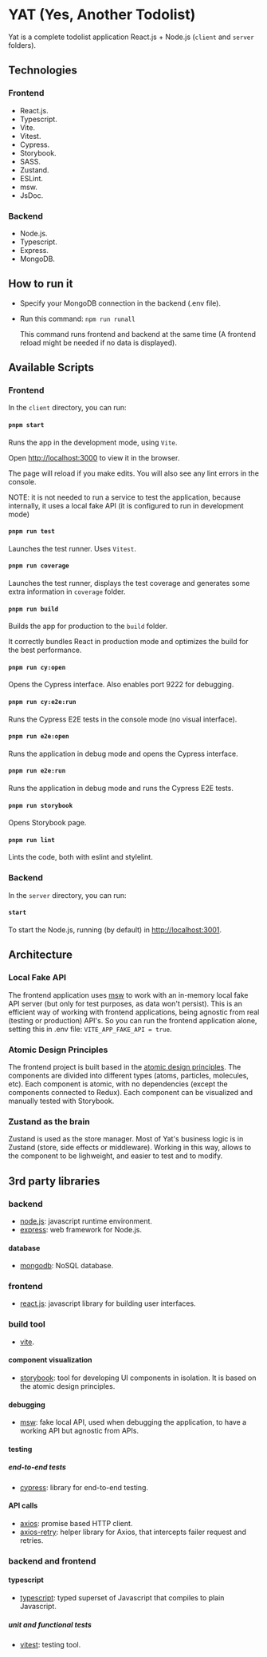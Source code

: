 # YAT (Yes, Another Todolist)

Yat is a complete todolist application React.js + Node.js (`client` and `server` folders).

## Technologies

### Frontend

- React.js.
- Typescript.
- Vite.
- Vitest.
- Cypress.
- Storybook.
- SASS.
- Zustand.
- ESLint.
- msw.
- JsDoc.

### Backend

- Node.js.
- Typescript.
- Express.
- MongoDB.

## How to run it

- Specify your MongoDB connection in the backend (.env file).
- Run this command:
  `npm run runall`

  This command runs frontend and backend at the same time (A frontend reload might be needed if no data is displayed).

## Available Scripts

### Frontend

In the `client` directory, you can run:

#### `pnpm start`

Runs the app in the development mode, using `Vite`.

Open [http://localhost:3000](http://localhost:3000) to view it in the browser.

The page will reload if you make edits.
You will also see any lint errors in the console.

NOTE: it is not needed to run a service to test the application, because internally, it uses a local fake API (it is configured to run in development mode)

#### `pnpm run test`

Launches the test runner. Uses `Vitest`.

#### `pnpm run coverage`

Launches the test runner, displays the test coverage and generates some extra information in `coverage` folder.

#### `pnpm run build`

Builds the app for production to the `build` folder.

It correctly bundles React in production mode and optimizes the build for the best performance.

#### `pnpm run cy:open`

Opens the Cypress interface. Also enables port 9222 for debugging.

#### `pnpm run cy:e2e:run`

Runs the Cypress E2E tests in the console mode (no visual interface).

#### `pnpm run e2e:open`

Runs the application in debug mode and opens the Cypress interface.

#### `pnpm run e2e:run`

Runs the application in debug mode and runs the Cypress E2E tests.

#### `pnpm run storybook`

Opens Storybook page.

#### `pnpm run lint`

Lints the code, both with eslint and stylelint.

### Backend

In the `server` directory, you can run:

#### `start`

To start the Node.js, running (by default) in [http://localhost:3001](http://localhost:3001).

## Architecture

### Local Fake API

The frontend application uses [msw](https://mswjs.io/) to work with an in-memory local fake API server (but only for test purposes, as data won't persist). This is an efficient way of working with frontend applications, being agnostic from real (testing or production) API's. So you can run the frontend application alone, setting this in .env file: `VITE_APP_FAKE_API = true`.

### Atomic Design Principles

The frontend project is built based in the [atomic design principles](https://bradfrost.com/blog/post/atomic-web-design/). The components are divided into different types (atoms, particles, molecules, etc). Each component is atomic, with no dependencies (except the components connected to Redux). Each component can be visualized and manually tested with Storybook.

### Zustand as the brain

Zustand is used as the store manager. Most of Yat's business logic is in Zustand (store, side effects or middleware). Working in this way, allows to the component to be lighweight, and easier to test and to modify.

## 3rd party libraries

### backend

- [node.js](https://nodejs.org/): javascript runtime environment.
- [express](https://expressjs.com/): web framework for Node.js.

#### database

- [mongodb](https://www.mongodb.com/): NoSQL database.

### frontend

- [react.js](https://reactjs.org/): javascript library for building user interfaces.

### build tool

- [vite](https://vitejs.dev/).

#### component visualization

- [storybook](https://storybook.js.org/): tool for developing UI components in isolation. It is based on the atomic design principles.

#### debugging

- [msw](https://mswjs.io/): fake local API, used when debugging the application, to have a working API but agnostic from APIs.

#### testing

##### end-to-end tests

- [cypress](https://www.cypress.io/): library for end-to-end testing.

#### API calls

-  [axios](https://github.com/axios/axios): promise based HTTP client.
-  [axios-retry](https://github.com/softonic/axios-retry): helper library for Axios, that intercepts failer request and retries.

### backend and frontend

#### typescript

- [typescript](https://www.typescriptlang.org/): typed superset of Javascript that compiles to plain Javascript.

##### unit and functional tests

- [vitest](https://vitest.dev/): testing tool.




